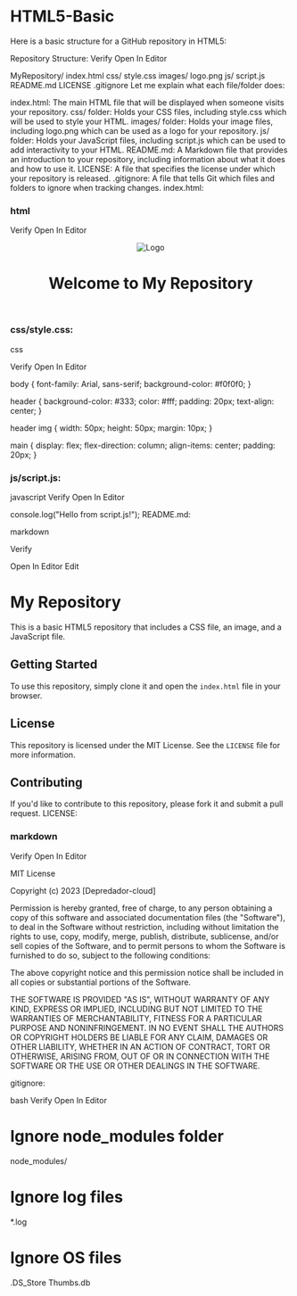 # HTML5-Basic

Here is a basic structure for a GitHub repository in HTML5:

Repository Structure:
Verify
Open In Editor

MyRepository/
index.html
css/
style.css
images/
logo.png
js/
script.js
README.md
LICENSE
.gitignore
Let me explain what each file/folder does:

index.html: The main HTML file that will be displayed when someone visits your repository.
css/ folder: Holds your CSS files, including style.css which will be used to style your HTML.
images/ folder: Holds your image files, including logo.png which can be used as a logo for your repository.
js/ folder: Holds your JavaScript files, including script.js which can be used to add interactivity to your HTML.
README.md: A Markdown file that provides an introduction to your repository, including information about what it does and how to use it.
LICENSE: A file that specifies the license under which your repository is released.
.gitignore: A file that tells Git which files and folders to ignore when tracking changes.
index.html:

### html
Verify
Open In Editor

<!DOCTYPE html>
<html lang="en">
<head>
    <meta charset="UTF-8">
    <meta name="viewport" content="width=device-width, initial-scale=1.0">
    <title>My Repository</title>
    <link rel="stylesheet" href="css/style.css">
</head>
<body>
    <header>
        <img src="images/logo.png" alt="Logo">
        <h1>Welcome to My Repository</h1>
    </header>
    <main>
        <!-- Add your content here -->
    </main>
    <script src="js/script.js"></script>
</body>
</html>


### css/style.css:
css

Verify
Open In Editor

body {
    font-family: Arial, sans-serif;
    background-color: #f0f0f0;
}

header {
    background-color: #333;
    color: #fff;
    padding: 20px;
    text-align: center;
}

header img {
    width: 50px;
    height: 50px;
    margin: 10px;
}

main {
    display: flex;
    flex-direction: column;
    align-items: center;
    padding: 20px;
}


### js/script.js:
javascript
Verify
Open In Editor

console.log("Hello from script.js!");
README.md:

markdown

Verify

Open In Editor
Edit

# My Repository

This is a basic HTML5 repository that includes a CSS file, an image, and a JavaScript file.

## Getting Started

To use this repository, simply clone it and open the `index.html` file in your browser.

## License

This repository is licensed under the MIT License. See the `LICENSE` file for more information.

## Contributing

If you'd like to contribute to this repository, please fork it and submit a pull request.
LICENSE:

### markdown

Verify
Open In Editor

MIT License

Copyright (c) 2023 [Depredador-cloud]

Permission is hereby granted, free of charge, to any person obtaining a copy
of this software and associated documentation files (the "Software"), to deal
in the Software without restriction, including without limitation the rights
to use, copy, modify, merge, publish, distribute, sublicense, and/or sell
copies of the Software, and to permit persons to whom the Software is
furnished to do so, subject to the following conditions:

The above copyright notice and this permission notice shall be included in all
copies or substantial portions of the Software.

THE SOFTWARE IS PROVIDED "AS IS", WITHOUT WARRANTY OF ANY KIND, EXPRESS OR
IMPLIED, INCLUDING BUT NOT LIMITED TO THE WARRANTIES OF MERCHANTABILITY,
FITNESS FOR A PARTICULAR PURPOSE AND NONINFRINGEMENT. IN NO EVENT SHALL THE
AUTHORS OR COPYRIGHT HOLDERS BE LIABLE FOR ANY CLAIM, DAMAGES OR OTHER
LIABILITY, WHETHER IN AN ACTION OF CONTRACT, TORT OR OTHERWISE, ARISING FROM,
OUT OF OR IN CONNECTION WITH THE SOFTWARE OR THE USE OR OTHER DEALINGS IN THE
SOFTWARE.

gitignore:

bash
Verify
Open In Editor


# Ignore node_modules folder
node_modules/

# Ignore log files
*.log

# Ignore OS files
.DS_Store
Thumbs.db
